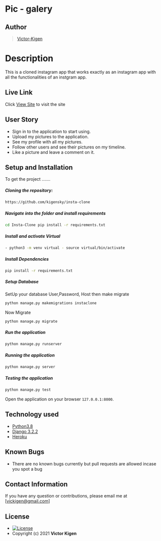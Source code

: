 # Pic - galery  
## Author  
  
>[Victor-Kigen](https://github.com/kigensky)  
  
# Description  
This is a cloned instagram app that works exactly as an instagram app with all the functionalities of an instgram app.

##  Live Link  
 Click [View Site](https://kigengram.herokuapp.com/)  to visit the site
  

 
## User Story  
  
* Sign in to the application to start using.
* Upload my pictures to the application.
* See my profile with all my pictures.
* Follow other users and see their pictures on my timeline.
* Like a picture and leave a comment on it.
  

  
## Setup and Installation  
To get the project .......  
  
##### Cloning the repository:  
 ```bash 
 https://github.com/kigensky/insta-clone
```
##### Navigate into the folder and install requirements  
 ```bash 
cd Insta-Clone pip install -r requirements.txt 
```
##### Install and activate Virtual  
 ```bash 
- python3 -m venv virtual - source virtual/bin/activate  
```  
##### Install Dependencies  
 ```bash 
 pip install -r requirements.txt 
```  
 ##### Setup Database  
  SetUp your database User,Password, Host then make migrate  
 ```bash 
python manage.py makemigrations instaclone 
 ``` 
 Now Migrate  
 ```bash 
 python manage.py migrate 
```
##### Run the application  
 ```bash 
 python manage.py runserver 
``` 
##### Running the application  
 ```bash 
 python manage.py server 
```
##### Testing the application  
 ```bash 
 python manage.py test 
```
Open the application on your browser `127.0.0.1:8000`.  
  
  
## Technology used  
  
* [Python3.8](https://www.python.org/)  
* [Django 3.2.2](https://docs.djangoproject.com/en/2.2/)  
* [Heroku](https://heroku.com)  
  
  
## Known Bugs  
* There are no known bugs currently but pull requests are allowed incase you spot a bug  
  
## Contact Information   
If you have any question or contributions, please email me at [vickigen@gmail.com]  
  
## License 

* [![License](https://img.shields.io/packagist/l/loopline-systems/closeio-api-wrapper.svg)](https://github.com/kigensky/pic-galery/blob/main/LICENCE)  
* Copyright (c) 2021 **Victor Kigen**